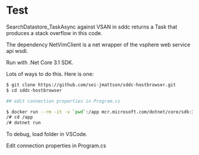 # Test

SearchDatastore_TaskAsync against VSAN in sddc returns a Task that produces a stack overflow in this code.

The dependency NetVimClient is a net wrapper of the vsphere web service api wsdl.

Run with .Net Core 3.1 SDK.

Lots of ways to do this.  Here is one:

```bash
$ git clone https://github.com/sei-jmattson/sddc-hostbrowser.git
$ cd sddc-hostbrowser

## edit connection properties in Program.cs

$ docker run --rm -it -v `pwd`:/app mcr.microsoft.com/dotnet/core/sdk:3.1
/# cd /app
/# dotnet run
```

To debug, load folder in VSCode.

Edit connection properties in Program.cs
